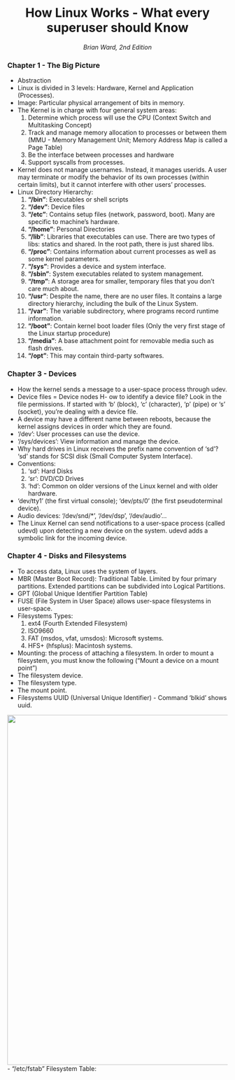 <div align="center">
  <h1> How Linux Works - What every superuser should Know  </h1>
  <p> <i> Brian Ward, 2nd Edition </i> </p>
</div>

### Chapter 1 - The Big Picture
- Abstraction
- Linux is divided in 3 levels: Hardware, Kernel and Application (Processes).
- Image: Particular physical arrangement of bits in memory.
- The Kernel is in charge with four general system areas: 
    1. Determine which process will use the CPU (Context Switch and Multitasking Concept) 
    2. Track and manage memory allocation to processes or between them (MMU - Memory Management Unit; Memory Address Map is called a Page Table) 
    3. Be the interface between processes and hardware 
    4. Support syscalls from processes.
- Kernel does not manage usernames. Instead, it manages userids. A user may terminate or modify the behavior of its own processes (within certain limits), but it cannot interfere with other users’ processes. 
- Linux Directory Hierarchy:
  1. **“/bin”**: Executables or shell scripts
  2. **“/dev”**: Device files
  3. **“/etc”**: Contains setup files (network, password, boot). Many are specific to machine’s hardware.
  4. **“/home”**: Personal Directories
  5. **“/lib”**: Libraries that executables can use. There  are two types of libs: statics and shared. In the root path, there is just shared libs. 
  6. **“/proc”**: Contains information about current processes as well as some kernel parameters.
  7. **“/sys”**: Provides a device and system interface.
  8. **“/sbin”**: System executables related to system management.
  9. **“/tmp”**: A storage area for smaller, temporary files that you don’t care much about.
  10. **“/usr”**: Despite the name, there are no user files. It contains a large directory hierarchy, including the bulk of the Linux System.
  11. **“/var”**: The variable subdirectory, where programs record runtime information.
  12. **“/boot”**: Contain kernel boot loader files (Only the very first stage of the Linux startup procedure)
  13. **“/media”**: A base attachment point for removable media such as flash drives.
  14. **“/opt”**: This may contain third-party softwares.
  
### Chapter 3 - Devices
- How the kernel sends a message to a user-space process through udev.
- Device files = Device nodes
H- ow to identify a device file? Look in the file permissions. If started with ‘b’ (block), ‘c’ (character), ‘p’ (pipe) or ‘s’ (socket), you’re dealing with a device file.
- A device may have a different name between reboots, because the kernel assigns devices in order which they are found.
- ‘/dev’: User processes can use the device.
- ‘/sys/devices’: View information and manage the device.
- Why hard drives in Linux receives the prefix name convention of ‘sd’? ‘sd’ stands for SCSI disk (Small Computer System Interface).
- Conventions:
  1. ‘sd’: Hard Disks
  2. ‘sr’: DVD/CD Drives
  3. ‘hd’: Common on older versions of the Linux kernel and with older hardware.
- ‘dev/tty1’ (the first virtual console); ‘dev/pts/0’ (the first pseudoterminal device).
- Audio devices: ‘/dev/snd/*’, ‘/dev/dsp’, ‘/dev/audio’...
- The Linux Kernel can send notifications to a user-space process (called udevd) upon detecting a new device on the system. udevd adds a symbolic link for the incoming device.

### Chapter 4 - Disks and Filesystems
- To access data, Linux uses the system of layers.
- MBR (Master Boot Record): Traditional Table. Limited by four primary partitions. Extended partitions can be subdivided into Logical Partitions.
- GPT (Global Unique Identifier Partition Table)
- FUSE (File System in User Space) allows user-space filesystems in user-space.
- Filesystems Types:
  1. ext4 (Fourth Extended Filesystem)
  2. ISO9660
  3. FAT (msdos, vfat, umsdos): Microsoft systems.
  4. HFS+ (hfsplus): Macintosh systems.
- Mounting: the process of attaching a filesystem. In order to mount a filesystem, you must know the following (“Mount a device on a mount point”)
- The filesystem device.
- The filesystem type.
- The mount point.
- Filesystems UUID (Universal Unique Identifier) - Command ‘blkid’ shows uuid.
<div align='center'> 
  <img src="https://i.imgur.com/vZxiWij.png" width="800px"> 
</div>
- “/etc/fstab” Filesystem Table: 

